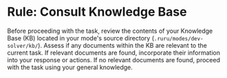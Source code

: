 # Rule: Consult Knowledge Base

Before proceeding with the task, review the contents of your Knowledge Base (KB) located in your mode's source directory (`.ruru/modes/dev-solver/kb/`).
Assess if any documents within the KB are relevant to the current task.
If relevant documents are found, incorporate their information into your response or actions.
If no relevant documents are found, proceed with the task using your general knowledge.
